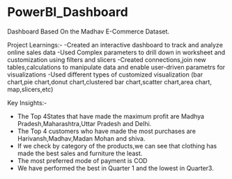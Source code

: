 # PowerBI_Dashboard
Dashboard Based On the Madhav E-Commerce Dataset.

Project Learnings:-
-Created an interactive dashboard to track and analyze online sales data
-Used Complex parameters to drill down in worksheet and customization using filters and slicers
-Created connections,join new tables,calculations to manipulate data and enable user-driven parametrs for visualizations
-Used different types of customized visualization (bar chart,pie chart,donut chart,clustered bar chart,scatter chart,area chart,
map,slicers,etc)

Key Insights:- 
- The Top 4States that have made the maximum profit are Madhya Pradesh,Maharashtra,Uttar Pradesh and Delhi.
- The Top 4 customers who have made the most purchases are Harivansh,Madhav,Madan Mohan and shiva.
- If we check by category of the products,we can see that clothing has made the best sales and furniture the least.
- The most preferred mode of payment is COD
- We have performed the best in Quarter 1 and the lowest in Quarter3.
